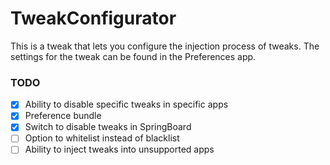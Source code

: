 # TweakConfigurator

This is a tweak that lets you configure the injection process of tweaks. The settings for the tweak can be found in the Preferences app.

### TODO

- [x] Ability to disable specific tweaks in specific apps
- [x] Preference bundle
- [x] Switch to disable tweaks in SpringBoard
- [ ] Option to whitelist instead of blacklist
- [ ] Ability to inject tweaks into unsupported apps
